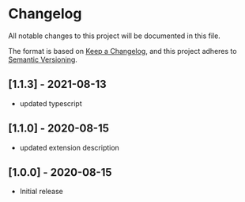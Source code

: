 # Changelog

All notable changes to this project will be documented in this file.

The format is based on [Keep a Changelog](https://keepachangelog.com/en/1.0.0/),
and this project adheres to [Semantic Versioning](https://semver.org/spec/v2.0.0.html).

## [1.1.3] - 2021-08-13

- updated typescript

## [1.1.0] - 2020-08-15

- updated extension description

## [1.0.0] - 2020-08-15

- Initial release
